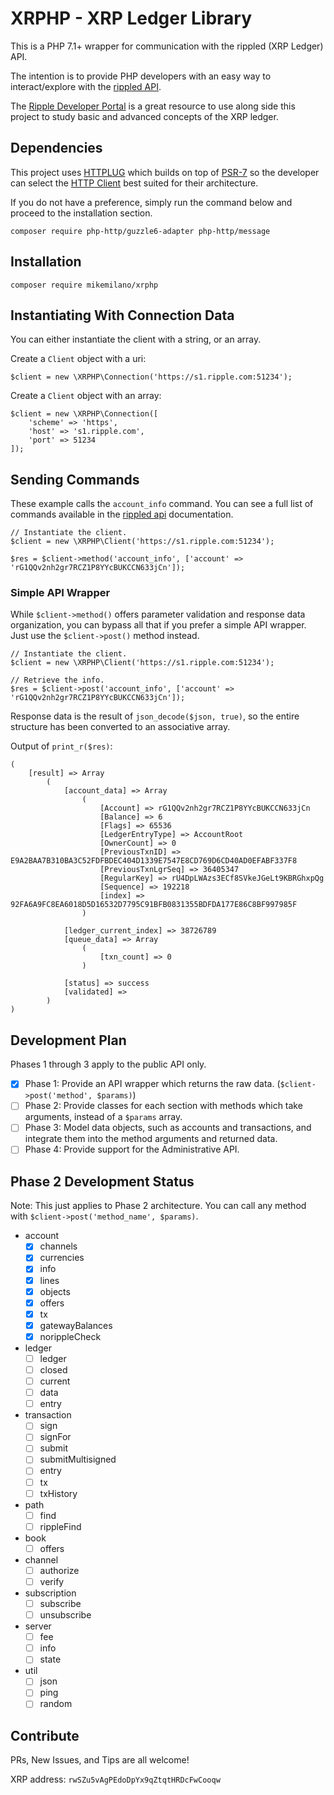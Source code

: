 # XRPHP - XRP Ledger Library

This is a PHP 7.1+ wrapper for communication with the rippled (XRP Ledger) API.

The intention is to provide PHP developers with an easy way to interact/explore
with the [rippled API](https://developers.ripple.com/rippled-api.html).

The [Ripple Developer Portal](https://developers.ripple.com/) is a great resource
to use along side this project to study basic and advanced concepts of the XRP ledger.

## Dependencies

This project uses [HTTPLUG](http://docs.php-http.org/en/latest/index.html) which builds
on top of [PSR-7](https://www.php-fig.org/psr/psr-7/) so the developer can select the
[HTTP Client](http://docs.php-http.org/en/latest/clients.html) best suited for their
architecture.

If you do not have a preference, simply run the command below and proceed to the
installation section.

```
composer require php-http/guzzle6-adapter php-http/message
```

## Installation

```
composer require mikemilano/xrphp
```

## Instantiating With Connection Data

You can either instantiate the client with a string, or an array.

Create a `Client` object with a uri:
```
$client = new \XRPHP\Connection('https://s1.ripple.com:51234');
```

Create a `Client` object with an array:
```
$client = new \XRPHP\Connection([
    'scheme' => 'https',
    'host' => 's1.ripple.com',
    'port' => 51234
]);
```

## Sending Commands

These example calls the `account_info` command. You can see a full
list of commands available in the [rippled api](https://developers.ripple.com/rippled-api.html)
documentation.

```
// Instantiate the client.
$client = new \XRPHP\Client('https://s1.ripple.com:51234');

$res = $client->method('account_info', ['account' => 'rG1QQv2nh2gr7RCZ1P8YYcBUKCCN633jCn']);
```

### Simple API Wrapper

While `$client->method()` offers parameter validation and response data organization, you can
bypass all that if you prefer a simple API wrapper. Just use the `$client->post()` method instead.

```
// Instantiate the client.
$client = new \XRPHP\Client('https://s1.ripple.com:51234');

// Retrieve the info.
$res = $client->post('account_info', ['account' => 'rG1QQv2nh2gr7RCZ1P8YYcBUKCCN633jCn']);
```

Response data is the result of `json_decode($json, true)`, so the entire structure
has been converted to an associative array.

Output of `print_r($res)`:
```
(
    [result] => Array
        (
            [account_data] => Array
                (
                    [Account] => rG1QQv2nh2gr7RCZ1P8YYcBUKCCN633jCn
                    [Balance] => 6
                    [Flags] => 65536
                    [LedgerEntryType] => AccountRoot
                    [OwnerCount] => 0
                    [PreviousTxnID] => E9A2BAA7B310BA3C52FDFBDEC404D1339E7547E8CD769D6CD40AD0EFABF337F8
                    [PreviousTxnLgrSeq] => 36405347
                    [RegularKey] => rU4DpLWAzs3ECf8SVkeJGeLt9KBRGhxpQg
                    [Sequence] => 192218
                    [index] => 92FA6A9FC8EA6018D5D16532D7795C91BFB0831355BDFDA177E86C8BF997985F
                )

            [ledger_current_index] => 38726789
            [queue_data] => Array
                (
                    [txn_count] => 0
                )

            [status] => success
            [validated] => 
        )
)
```

## Development Plan

Phases 1 through 3 apply to the public API only.

- [x] Phase 1: Provide an API wrapper which returns the raw data. (`$client->post('method', $params)`)
- [ ] Phase 2: Provide classes for each section with methods which take arguments, instead of a `$params` array.
- [ ] Phase 3: Model data objects, such as accounts and transactions, and integrate them into the method arguments and returned data.
- [ ] Phase 4: Provide support for the Administrative API.

## Phase 2 Development Status

Note: This just applies to Phase 2 architecture. You can call any method with 
`$client->post('method_name', $params)`.

- account
  - [x] channels
  - [x] currencies
  - [x] info
  - [x] lines
  - [x] objects
  - [x] offers
  - [x] tx
  - [x] gatewayBalances
  - [x] norippleCheck
- ledger
  - [ ] ledger
  - [ ] closed
  - [ ] current
  - [ ] data
  - [ ] entry
- transaction
  - [ ] sign
  - [ ] signFor
  - [ ] submit
  - [ ] submitMultisigned
  - [ ] entry
  - [ ] tx
  - [ ] txHistory
- path
  - [ ] find
  - [ ] rippleFind
- book
  - [ ] offers
- channel
  - [ ] authorize
  - [ ] verify
- subscription
  - [ ] subscribe
  - [ ] unsubscribe
- server
  - [ ] fee
  - [ ] info
  - [ ] state
- util
  - [ ] json
  - [ ] ping
  - [ ] random

## Contribute

PRs, New Issues, and Tips are all welcome!

XRP address: `rwSZu5vAgPEdoDpYx9qZtqtHRDcFwCooqw`
